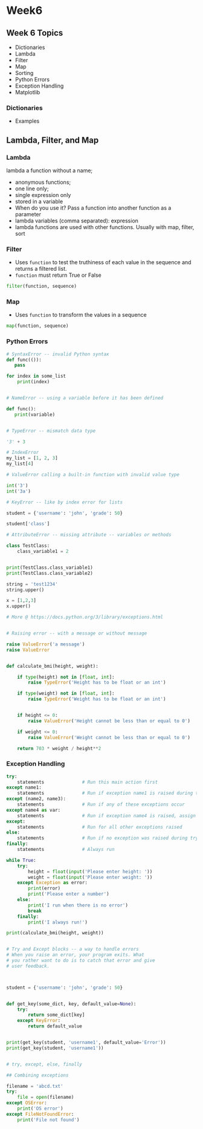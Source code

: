 # Week6

## Week 6 Topics
- Dictionaries
- Lambda
- Filter
- Map
- Sorting
- Python Errors
- Exception Handling
- Matplotlib

### Dictionaries
- Examples

## Lambda, Filter, and Map

### Lambda
lambda a function without a name;
- anonymous functions;
- one line only;
- single expression only
- stored in a variable
- When do you use it? Pass a function into another function as a parameter
- lambda variables (comma separated): expression
- lambda functions are used with other functions. Usually with map, filter, sort

### Filter
- Uses `function` to test the truthiness of each value in the sequence and returns a filtered list.
- `function` must return True or False

```python
filter(function, sequence)
```
### Map
- Uses `function` to transform the values in a sequence 
```python
map(function, sequence)
```

### Python Errors
```python
# SyntaxError -- invalid Python syntax
def func(()):
   pass

for index in some_list
    print(index)


# NameError -- using a variable before it has been defined

def func():
   print(variable)


# TypeError -- mismatch data type

'3' + 3

# IndexError
my_list = [1, 2, 3]
my_list[4]

# ValueError calling a built-in function with invalid value type

int('3')
int('3a')

# KeyError -- like by index error for lists

student = {'username': 'john', 'grade': 50}

student['class']

# AttributeError -- missing attribute -- variables or methods

class TestClass:
    class_variable1 = 2


print(TestClass.class_variable1)
print(TestClass.class_variable2)

string = 'test1234'
string.upper()

x = [1,2,3]
x.upper()

# More @ https://docs.python.org/3/library/exceptions.html


# Raising error -- with a message or without message

raise ValueError('a message')
raise ValueError


def calculate_bmi(height, weight):

    if type(height) not in [float, int]:
        raise TypeError('Height has to be float or an int')

    if type(weight) not in [float, int]:
        raise TypeError('Weight has to be float or an int')


    if height <= 0:
        raise ValueError('Height cannot be less than or equal to 0')

    if weight <= 0:
        raise ValueError('Weight cannot be less than or equal to 0')

    return 703 * weight / height**2

```

### Exception Handling

```python
try:
    statements              # Run this main action first
except name1:
    statements              # Run if exception name1 is raised during try block
except (name2, name3):
    statements              # Run if any of these exceptions occur
except name4 as var:
    statements              # Run if exception name4 is raised, assign instance raised to var
except:
    statements              # Run for all other exceptions raised
else:
    statements              # Run if no exception was raised during try block
finally:
    statements              # Always run
```


```python
while True:
    try:
        height = float(input('Please enter height: '))
        weight = float(input('Please enter weight: '))
    except Exception as error:
        print(error)
        print('Please enter a number')
    else:
        print('I run when there is no error')
        break
    finally:
        print('I always run!')

print(calculate_bmi(height, weight))


# Try and Except blocks -- a way to handle errors
# When you raise an error, your program exits. What
# you rather want to do is to catch that error and give
# user feedback.



student = {'username': 'john', 'grade': 50}


def get_key(some_dict, key, default_value=None):
    try:
        return some_dict[key]
    except KeyError:
        return default_value


print(get_key(student, 'username1', default_value='Error'))
print(get_key(student, 'username1'))


# try, except, else, finally

## Combining exceptions

filename = 'abcd.txt'
try: 
    file = open(filename) 
except OSError: 
    print('OS error') 
except FileNotFoundError: 
    print('File not found') 

```

